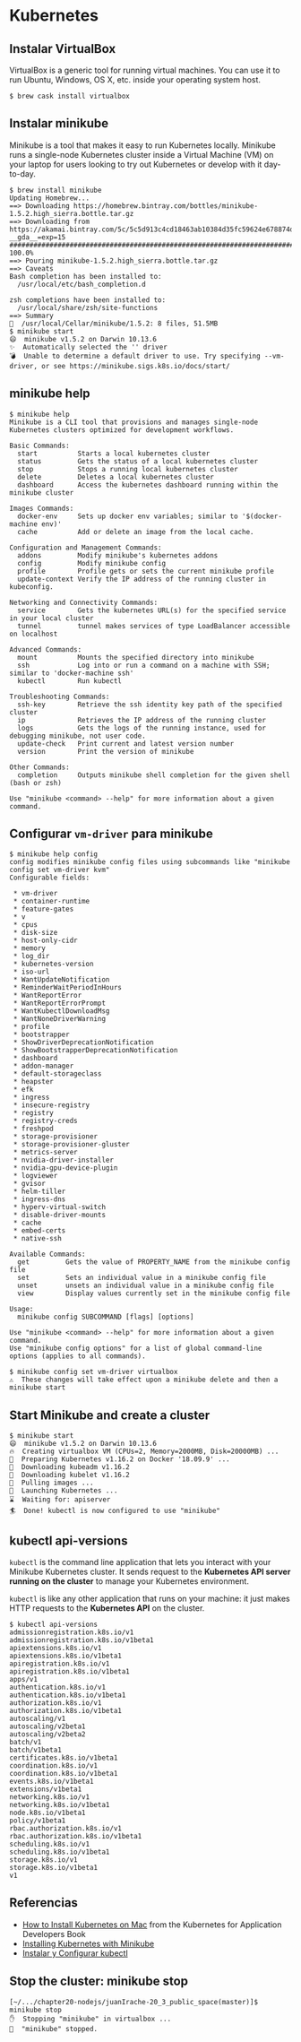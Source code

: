 # Kubernetes

## Instalar VirtualBox

VirtualBox is a generic tool for running virtual machines. You can use it to run Ubuntu, Windows, OS X, etc. inside your  operating system host.

```
$ brew cask install virtualbox
```

## Instalar minikube

Minikube is a tool that makes it easy to run Kubernetes locally. Minikube runs a single-node Kubernetes cluster inside a Virtual Machine (VM) on your laptop for users looking to try out Kubernetes or develop with it day-to-day.


```
$ brew install minikube
Updating Homebrew...
==> Downloading https://homebrew.bintray.com/bottles/minikube-1.5.2.high_sierra.bottle.tar.gz
==> Downloading from https://akamai.bintray.com/5c/5c5d913c4cd18463ab10384d35fc59624e678874d8219cbc5af3b88a17eb89d8?__gda__=exp=15
######################################################################## 100.0%
==> Pouring minikube-1.5.2.high_sierra.bottle.tar.gz
==> Caveats
Bash completion has been installed to:
  /usr/local/etc/bash_completion.d

zsh completions have been installed to:
  /usr/local/share/zsh/site-functions
==> Summary
🍺  /usr/local/Cellar/minikube/1.5.2: 8 files, 51.5MB
$ minikube start
😄  minikube v1.5.2 on Darwin 10.13.6
✨  Automatically selected the '' driver
💣  Unable to determine a default driver to use. Try specifying --vm-driver, or see https://minikube.sigs.k8s.io/docs/start/
```

## minikube help

```
$ minikube help
Minikube is a CLI tool that provisions and manages single-node Kubernetes clusters optimized for development workflows.

Basic Commands:
  start          Starts a local kubernetes cluster
  status         Gets the status of a local kubernetes cluster
  stop           Stops a running local kubernetes cluster
  delete         Deletes a local kubernetes cluster
  dashboard      Access the kubernetes dashboard running within the minikube cluster

Images Commands:
  docker-env     Sets up docker env variables; similar to '$(docker-machine env)'
  cache          Add or delete an image from the local cache.

Configuration and Management Commands:
  addons         Modify minikube's kubernetes addons
  config         Modify minikube config
  profile        Profile gets or sets the current minikube profile
  update-context Verify the IP address of the running cluster in kubeconfig.

Networking and Connectivity Commands:
  service        Gets the kubernetes URL(s) for the specified service in your local cluster
  tunnel         tunnel makes services of type LoadBalancer accessible on localhost

Advanced Commands:
  mount          Mounts the specified directory into minikube
  ssh            Log into or run a command on a machine with SSH; similar to 'docker-machine ssh'
  kubectl        Run kubectl

Troubleshooting Commands:
  ssh-key        Retrieve the ssh identity key path of the specified cluster
  ip             Retrieves the IP address of the running cluster
  logs           Gets the logs of the running instance, used for debugging minikube, not user code.
  update-check   Print current and latest version number
  version        Print the version of minikube

Other Commands:
  completion     Outputs minikube shell completion for the given shell (bash or zsh)

Use "minikube <command> --help" for more information about a given command.
```

## Configurar `vm-driver` para minikube

```
$ minikube help config
config modifies minikube config files using subcommands like "minikube config set vm-driver kvm"
Configurable fields: 

 * vm-driver
 * container-runtime
 * feature-gates
 * v
 * cpus
 * disk-size
 * host-only-cidr
 * memory
 * log_dir
 * kubernetes-version
 * iso-url
 * WantUpdateNotification
 * ReminderWaitPeriodInHours
 * WantReportError
 * WantReportErrorPrompt
 * WantKubectlDownloadMsg
 * WantNoneDriverWarning
 * profile
 * bootstrapper
 * ShowDriverDeprecationNotification
 * ShowBootstrapperDeprecationNotification
 * dashboard
 * addon-manager
 * default-storageclass
 * heapster
 * efk
 * ingress
 * insecure-registry
 * registry
 * registry-creds
 * freshpod
 * storage-provisioner
 * storage-provisioner-gluster
 * metrics-server
 * nvidia-driver-installer
 * nvidia-gpu-device-plugin
 * logviewer
 * gvisor
 * helm-tiller
 * ingress-dns
 * hyperv-virtual-switch
 * disable-driver-mounts
 * cache
 * embed-certs
 * native-ssh

Available Commands:
  get         Gets the value of PROPERTY_NAME from the minikube config file
  set         Sets an individual value in a minikube config file
  unset       unsets an individual value in a minikube config file
  view        Display values currently set in the minikube config file

Usage:
  minikube config SUBCOMMAND [flags] [options]

Use "minikube <command> --help" for more information about a given command.
Use "minikube config options" for a list of global command-line options (applies to all commands).
```

```
$ minikube config set vm-driver virtualbox
⚠️  These changes will take effect upon a minikube delete and then a minikube start
```

## Start Minikube and create a cluster

```
$ minikube start
😄  minikube v1.5.2 on Darwin 10.13.6
🔥  Creating virtualbox VM (CPUs=2, Memory=2000MB, Disk=20000MB) ...
🐳  Preparing Kubernetes v1.16.2 on Docker '18.09.9' ...
💾  Downloading kubeadm v1.16.2
💾  Downloading kubelet v1.16.2
🚜  Pulling images ...
🚀  Launching Kubernetes ... 
⌛  Waiting for: apiserver
🏄  Done! kubectl is now configured to use "minikube"
```

## kubectl api-versions

`kubectl` is the command line application that lets you interact with your Minikube Kubernetes cluster. It sends request to the **Kubernetes API server running on the cluster** to manage your Kubernetes environment. 

`kubectl` is like any other application that runs on your machine: it just makes HTTP requests to the **Kubernetes API** on the cluster.

```
$ kubectl api-versions
admissionregistration.k8s.io/v1
admissionregistration.k8s.io/v1beta1
apiextensions.k8s.io/v1
apiextensions.k8s.io/v1beta1
apiregistration.k8s.io/v1
apiregistration.k8s.io/v1beta1
apps/v1
authentication.k8s.io/v1
authentication.k8s.io/v1beta1
authorization.k8s.io/v1
authorization.k8s.io/v1beta1
autoscaling/v1
autoscaling/v2beta1
autoscaling/v2beta2
batch/v1
batch/v1beta1
certificates.k8s.io/v1beta1
coordination.k8s.io/v1
coordination.k8s.io/v1beta1
events.k8s.io/v1beta1
extensions/v1beta1
networking.k8s.io/v1
networking.k8s.io/v1beta1
node.k8s.io/v1beta1
policy/v1beta1
rbac.authorization.k8s.io/v1
rbac.authorization.k8s.io/v1beta1
scheduling.k8s.io/v1
scheduling.k8s.io/v1beta1
storage.k8s.io/v1
storage.k8s.io/v1beta1
v1
```

## Referencias

* [How to Install Kubernetes on Mac](https://matthewpalmer.net/kubernetes-app-developer/articles/guide-install-kubernetes-mac.html) from the Kubernetes for Application Developers Book
* [Installing Kubernetes with Minikube](https://kubernetes.io/docs/setup/learning-environment/minikube/#starting-a-cluster)
* [Instalar y Configurar kubectl](https://kubernetes.io/es/docs/tasks/tools/install-kubectl/#antes-de-empezar)

## Stop the cluster: minikube stop

```
[~/.../chapter20-nodejs/juanIrache-20_3_public_space(master)]$ minikube stop
✋  Stopping "minikube" in virtualbox ...
🛑  "minikube" stopped.
```
